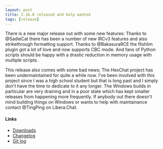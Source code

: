```yaml
---
layout: post
title: 2.16.0 released and help wanted
tags: [release]
---
```


There is a new major release out with some new features: Thanks to @SadieCat there
has been a number of new IRCv3 features and also strikethrough formatting support. Thanks
to @BakasuraRCE the flishlim plugin got a lot of love and now supports CBC mode. And fans
of Python scripts should be happy with a drastic reduction in memory usage with multiple scripts.

This release also comes with some bad news; The HexChat project has been undermaintained for quite
a while now. I've been involved with this project since I was a high school student but that
is long past and I simply don't have the time to dedicate to it any longer. The Windows builds
in particular are very draining and in a poor state which has kept smaller releases from happening
more frequently. If anybody out there doesn't mind building things on Windows or wants to help with
maintainance contact @TingPing on Libera.Chat.

#### Links

- [Downloads](https://hexchat.github.io/downloads.html)
- [Changelog](https://hexchat.readthedocs.org/en/latest/changelog.html)
- [Git log](https://github.com/hexchat/hexchat/compare/v2.14.3...v2.16.0)
